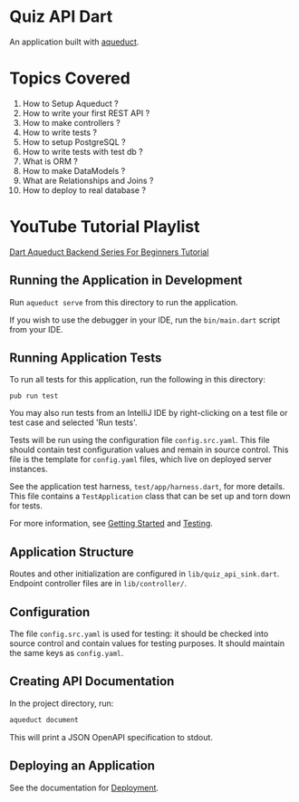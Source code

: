 
# Quiz API Dart

An application built with [aqueduct](https://github.com/stablekernel/aqueduct).

# Topics Covered
1. How to Setup Aqueduct ?
2. How to write your first REST API ?
3. How to make controllers ?
4. How to write tests ?
5. How to setup PostgreSQL ?
6. How to write tests with test db ?
7. What is ORM ?
8. How to make DataModels ?
9. What are Relationships and Joins ?
10. How to deploy to real database ?

# YouTube Tutorial Playlist 
[Dart Aqueduct Backend Series For Beginners Tutorial](https://www.youtube.com/playlist?list=PLR2qQy0Zxs_U3RMzoAXeC6_c5Dv43t8P-)

## Running the Application in Development

Run `aqueduct serve` from this directory to run the application.

If you wish to use the debugger in your IDE, run the `bin/main.dart` script from your IDE.

## Running Application Tests

To run all tests for this application, run the following in this directory:

```
pub run test
```

You may also run tests from an IntelliJ IDE by right-clicking on a test file or test case and selected 'Run tests'.

Tests will be run using the configuration file `config.src.yaml`. This file should contain  test configuration values and remain in source control. This file is the template for `config.yaml` files, which live on deployed server instances.

See the application test harness, `test/app/harness.dart`, for more details. This file contains a `TestApplication` class that can be set up and torn down for tests.

For more information, see [Getting Started](https://aqueduct.io/docs/) and [Testing](https://aqueduct.io/docs/testing/overview).

## Application Structure

Routes and other initialization are configured in `lib/quiz_api_sink.dart`. Endpoint controller files are in `lib/controller/`.

## Configuration

The file `config.src.yaml` is used for testing: it should be checked into source control and contain values for testing purposes. It should maintain the same keys as `config.yaml`.

## Creating API Documentation

In the project directory, run:

```bash
aqueduct document
```

This will print a JSON OpenAPI specification to stdout.

## Deploying an Application

See the documentation for [Deployment](https://aqueduct.io/docs/deploy/overview/).
